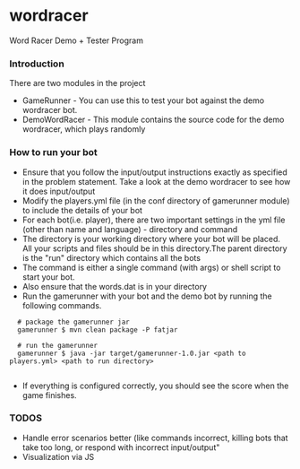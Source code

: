 wordracer
=========

Word Racer Demo + Tester Program

### Introduction ###
There are two modules in the project
- GameRunner - You can use this to test your bot against the demo wordracer bot.
- DemoWordRacer - This module contains the source code for the demo wordracer, which plays randomly


### How to run your bot ###

- Ensure that you follow the input/output instructions exactly as specified in the problem statement. Take a look at the demo wordracer to see how it does input/output
- Modify the players.yml file (in the conf directory of gamerunner module) to include the details of your bot
- For each bot(i.e. player), there are two important settings in the yml file (other than name and language) - directory and command
- The directory is your working directory where your bot will be placed. All your scripts and files should be in this directory.The parent directory is the "run" directory which contains all the bots
- The command is either a single command (with args) or shell script to start your bot.
- Also ensure that the words.dat is in your directory
- Run the gamerunner with your bot and the demo bot by running the following commands. 

```
  # package the gamerunner jar
  gamerunner $ mvn clean package -P fatjar
  
  # run the gamerunner
  gamerunner $ java -jar target/gamerunner-1.0.jar <path to players.yml> <path to run directory>
  
```
- If everything is configured correctly, you should see the score when the game finishes. 


### TODOS ###
- Handle error scenarios better (like commands incorrect, killing bots that take too long, or respond with incorrect input/output"
- Visualization via JS
